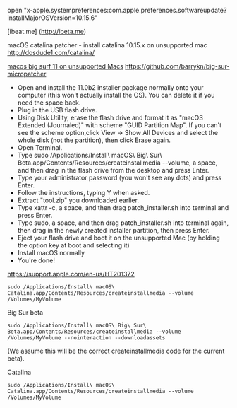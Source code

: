 open "x-apple.systempreferences:com.apple.preferences.softwareupdate?installMajorOSVersion=10.15.6"

[ibeat.me] (http://ibeta.me)

macOS catalina patcher - install catalina 10.15.x on unsupported mac
http://dosdude1.com/catalina/

[macos big surf 11 on unsupported Macs](https://parrotgeek.com/bigsur/) https://github.com/barrykn/big-sur-micropatcher

- Open and install the 11.0b2 installer package normally onto your computer (this won't actually install the OS). You can delete it if you need the space back.
- Plug in the USB flash drive.
- Using Disk Utility, erase the flash drive and format it as "macOS Extended (Journaled)" with scheme "GUID Partition Map". If you can't see the scheme option,click View -> Show All Devices and select the whole disk (not the partition), then click Erase again.
- Open Terminal.
- Type sudo /Applications/Install\ macOS\ Big\ Sur\ Beta.app/Contents/Resources/createinstallmedia --volume, a space, and then drag in the flash drive from the desktop and press Enter.
- Type your administrator password (you won't see any dots) and press Enter.
- Follow the instructions, typing Y when asked.
- Extract "tool.zip" you downloaded earlier.
- Type xattr -c, a space, and then drag patch_installer.sh into terminal and press Enter.
- Type sudo, a space, and then drag patch_installer.sh into terminal again, then drag in the newly created installer partition, then press Enter.
- Eject your flash drive and boot it on the unsupported Mac (by holding the option key at boot and selecting it)
- Install macOS normally
- You're done!

https://support.apple.com/en-us/HT201372

`sudo /Applications/Install\ macOS\ Catalina.app/Contents/Resources/createinstallmedia --volume /Volumes/MyVolume`

Big Sur beta

`sudo /Applications/Install\ macOS\ Big\ Sur\ Beta.app/Contents/Resources/createinstallmedia --volume /Volumes/MyVolume --nointeraction --downloadassets`

(We assume this will be the correct createinstallmedia code for the current beta).

Catalina

`sudo /Applications/Install\ macOS\ Catalina.app/Contents/Resources/createinstallmedia --volume /Volumes/MyVolume`
